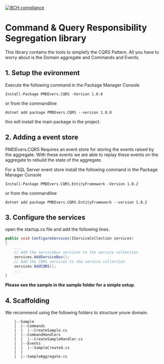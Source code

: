[![BCH compliance](https://bettercodehub.com/edge/badge/pmdevers/CQRS?branch=master)](https://bettercodehub.com/)

Command & Query Responsibility Segregation library
=====

This library contains the tools to simplefy the CQRS Pattern. 
All you have to worry about is the Domain aggregate and Commands and Events.

## 1. Setup the evironment

Execute the following command in the Package Manager Console

`Install-Package PMDEvers.CQRS -Version 1.0.0`

or from the commandline 

`dotnet add package PMDEvers.CQRS --version 1.0.0`

this will install the main package in the project.

## 2. Adding a event store

PMDEvers.CQRS Requires an event store for storing the events raised by the aggregate. 
With these events we are able to replay these events on the aggregate to rebuild the state of the aggregate.

For a SQL Server event store install the following command in the Package Manager Console

`Install-Package PMDEvers.CQRS.EntityFramework -Version 1.0.2`

or from the commandline

`dotnet add package PMDEvers.CQRS.EntityFramework --version 1.0.2`

## 3. Configure the services

open the startup.cs file and add the following lines.

``` csharp
public void ConfigureServices(IServiceCollection services)
{
    ...
    // Add the servicebus services to the service collection
    services.AddServiceBus();
    // Add the CQRS services to the service collection
    services.AddCQRS();
    ...
}
```

__Please see the sample in the sample folder for a simple setup.__

## 4. Scaffolding 

We recommend using the following folders to structure youre domain.

```
    |--Sample
    |  |--Commands
    |  |  |--CreateSample.cs
    |  |--CommandHandlers	
    |  |  |--CreateSampleHandler.cs
    |  |--Events
    |  |  |--SampleCreated.cs
    |  |
    |  |--SampleAggregate.cs
```

